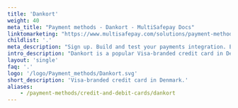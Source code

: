 ```yaml
---
title: 'Dankort'
weight: 40
meta_title: "Payment methods - Dankort - MultiSafepay Docs"
linktomarketing: "https://www.multisafepay.com/solutions/payment-methods/dankort"
childlist: '.'
meta_description: "Sign up. Build and test your payments integration. Explore our products and services. Use our API Reference, SDKs, and wrappers. Get support."
intro_description: "Dankort is a popular Visa-branded credit card in Denmark. An additional layer of security is provided by Verified by Visa (Visa's version of 3D Secure), which requires cardholders to verify their identity."
layout: 'single'
faq: '.'
logo: '/logo/Payment_methods/Dankort.svg' 
short_description: 'Visa-branded credit card in Denmark.'
aliases:
    - /payment-methods/credit-and-debit-cards/dankort
---
```





